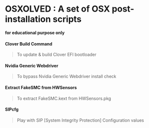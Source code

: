 # OSXOLVED : A set of OSX post-installation scripts
__for educational purpose only__

#### Clover Build Command

> To update & build Clover EFI bootloader

#### Nvidia Generic Webdriver

> To bypass Nvidia Generic Webdriver install check

#### Extract FakeSMC from HWSensors

> To extract FakeSMC.kext from HWSensors.pkg

#### SIPcfg

> Play with SIP [System Integrity Protection] Configuration values